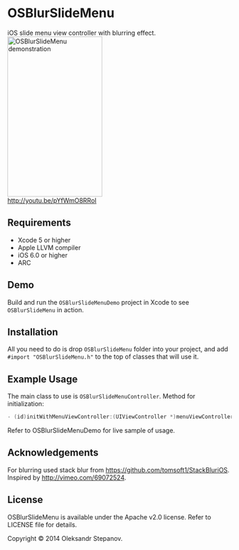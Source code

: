 # OSBlurSlideMenu

iOS slide menu view controller with blurring effect.
<br>
<img src="https://dl.dropboxusercontent.com/u/13584616/OSBlurSlideMenuDemo.gif" alt="OSBlurSlideMenu demonstration" width="213" height="360" />
<br>http://youtu.be/pYfWmO8RRoI


## Requirements

* Xcode 5 or higher
* Apple LLVM compiler
* iOS 6.0 or higher
* ARC


## Demo

Build and run the `OSBlurSlideMenuDemo` project in Xcode to see `OSBlurSlideMenu` in action.


## Installation

All you need to do is drop `OSBlurSlideMenu` folder into your project, and add `#import "OSBlurSlideMenu.h"` to the top of classes that will use it.


## Example Usage

The main class to use is `OSBlurSlideMenuController`.
Method for initialization:

``` objective-c
- (id)initWithMenuViewController:(UIViewController *)menuViewController andContentViewController:(UIViewController *)contentViewController
```
Refer to OSBlurSlideMenuDemo for live sample of usage.


## Acknowledgements
For blurring used stack blur from https://github.com/tomsoft1/StackBluriOS.
Inspired by http://vimeo.com/69072524.

## License

OSBlurSlideMenu is available under the Apache v2.0 license.
Refer to LICENSE file for details.

Copyright © 2014 Oleksandr Stepanov.
